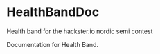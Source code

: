 # HealthBandDoc
Health band for the hackster.io nordic semi contest

Documentation for Health Band.
